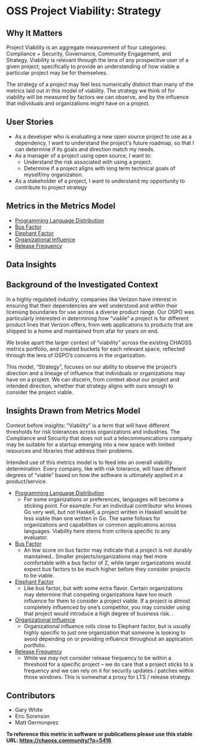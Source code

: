 # OSS Project Viability: Strategy

## Why It Matters

Project Viability is an aggregate measurement of four categories: Compliance + Security, Governance, Community Engagement, and Strategy. Viability is relevant through the lens of any prospective user of a given project; specifically to provide an understanding of how viable a particular project may be for themselves. 

The strategy of a project may feel less numerically distinct than many of the metrics laid out in this model of viability. The strategy we think of for viability will be measured by factors we can observe, and by the influence that individuals and organizations might have on a project.

## User Stories

* As a developer who is evaluating a new open source project to use as a dependency, I want to understand the project's future roadmap, so that I can determine if its goals and direction match my needs.
* As a manager of a project using open source, I want to:
    * Understand the risk associated with using a project.
    * Determine if a project aligns with long term technical goals of myself/my organization.
* As a stakeholder of a project, I want to understand my opportunity to contribute to project strategy

## Metrics in the Metrics Model

* [Programming Language Distribution](https://chaoss.community/?p=3430)
* [Bus Factor](https://chaoss.community/?p=3944)
* [Elephant Factor](https://chaoss.community/?p=3940)
* [Organizational Influence](https://chaoss.community/?p=3560)
* [Release Frequency](https://chaoss.community/?p=4765)

## Data Insights

## Background of the Investigated Context

In a highly regulated industry, companies like Verizon have interest in ensuring that their dependencies are well understood and within their licensing boundaries for use across a diverse product range. Our OSPO was particularly interested in determining how “viable” a project is for different product lines that Verizon offers, from web applications to products that are shipped to a home and maintained from afar for years on end.

We broke apart the larger context of “viability” across the existing CHAOSS metrics portfolio, and created buckets for each relevant space, reflected through the lens of OSPO’s concerns in the organization. 

This model, “Strategy”, focuses on our ability to observe the project’s direction and a lineage of influence that individuals or organizations may have on a project. We can discern, from context about our project and intended direction, whether that strategy aligns with ours enough to consider the project viable.

## Insights Drawn from Metrics Model

Context before insights: “Viability” is a term that will have different thresholds for risk tolerances across organizations and industries. The Compliance and Security that does not suit a telecommunications company may be suitable for a startup emerging into a new space with limited resources and libraries that address their problems. 

Intended use of this metrics model is to feed into an overall viability determination. Every company, like with risk tolerance, will have different degrees of “viable” based on how the software is ultimately applied in a product/service.



* [Programming Language Distribution](https://chaoss.community/?p=3430)
    * For some organizations or preferences, languages will become a sticking point. For example: For an individual contributor who knows Go very well, but not Haskell, a project written in Haskell would be less viable than one written in Go. The same follows for organizations and capabilities or common applications across languages. Viability here stems from criteria specific to any evaluator.
* [Bus Factor](https://chaoss.community/?p=3944)
    * An low score on bus factor may indicate that a project is not durably maintained.. Smaller projects/organizations may feel more comfortable with a bus factor of 2, while larger organizations would expect bus factors to be much higher before they consider projects to be viable.
* [Elephant Factor](https://chaoss.community/?p=3940)
    * Like bus factor, but with some extra flavor. Certain organizations may determine that competing organizations have too much influence for them to consider a project viable. If a project is almost completely influenced by one’s competitor, you may consider using that project would introduce a high degree of business risk. .
* [Organizational Influence](https://chaoss.community/?p=3560)
    * Organizational influence rolls close to Elephant factor, but is usually highly specific to just one organization that someone is looking to avoid depending on or providing influence throughout an application portfolio.
* [Release Frequency](https://chaoss.community/?p=4765)
    * While we may not consider release frequency to be within a threshold for a specific project – we do care that a project sticks to a frequency and we can rely on it for security updates / patches within those windows. This is somewhat a proxy for LTS / release strategy.

## Contributors

- Gary White
- Eric Sorenson
- Matt Germonprez


**To reference this metric in software or publications please use this stable URL: https://chaoss.community/?p=5416**